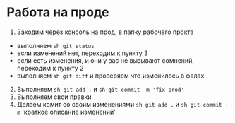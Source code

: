 Работа на проде
===============

1. Заходим через консоль на прод, в папку рабочего прокта
- выполняем ```sh git status```
- если изменений нет, переходим к пункту 3
- если есть изменения, и они у вас не вызывают сомнений, переходим к пункту 2
- выполняем ```sh git diff``` и проверяем что изменилось в фалах
2. Выполняем ```sh git add .``` и ```sh git commit -m 'fix prod'```
3. Выполняем свои правки
4. Делаем комит со своим изменениями ```sh git add .``` и ```sh git commit -m``` 'краткое описание изменений'
